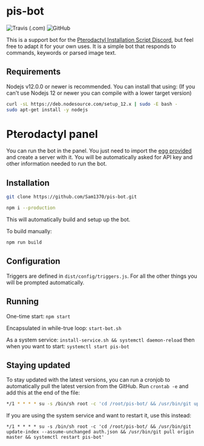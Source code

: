 # pis-bot

![Travis (.com)](https://img.shields.io/travis/com/Sam1370/pis-bot)
![GitHub](https://img.shields.io/github/license/Sam1370/pis-bot)

This is a support bot for the [Pterodactyl Installation Script Discord](https://pterodactyl-installer.se/discord), but feel free to adapt it for your own uses. It is a simple bot that responds to commands, keywords or parsed image text.

## Requirements

Nodejs v12.0.0 or newer is recommended. You can install that using:
(If you can't use Nodejs 12 or newer you can compile with a lower target version)

```bash
curl -sL https://deb.nodesource.com/setup_12.x | sudo -E bash -
sudo apt-get install -y nodejs
```

# Pterodactyl panel

You can run the bot in the panel. You just need to import the [egg provided](https://github.com/Sam1370/pis-bot/raw/master/egg-discord-pis-bot.json) and create a server with it.
You will be automatically asked for API key and other information needed to run the bot.

## Installation

```bash
git clone https://github.com/Sam1370/pis-bot.git
```

```bash
npm i --production
```

This will automatically build and setup up the bot.

To build manually:

```bash
npm run build
```

## Configuration

Triggers are defined in `dist/config/triggers.js`.
For all the other things you will be prompted automatically.

## Running

One-time start: `npm start`

Encapsulated in while-true loop: `start-bot.sh`

As a system service: `install-service.sh && systemctl daemon-reload` then when you want to start: `systemctl start pis-bot`

## Staying updated

To stay updated with the latest versions, you can run a cronjob to automatically pull the latest version from the GitHub. Run `crontab -e` and add this at the end of the file:

```bash
*/1 * * * * su -s /bin/sh root -c 'cd /root/pis-bot/ && /usr/bin/git update-index --assume-unchanged auth.json && /usr/bin/git pull origin master'
```

If you are using the system service and want to restart it, use this instead:

```
*/1 * * * * su -s /bin/sh root -c 'cd /root/pis-bot/ && /usr/bin/git update-index --assume-unchanged auth.json && /usr/bin/git pull origin master && systemctl restart pis-bot'
```
